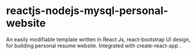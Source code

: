 # reactjs-nodejs-mysql-personal-website
An easily modifiable template written in React Js, react-bootstrap UI design, for building personal resume website. Integrated with create-react-app .
